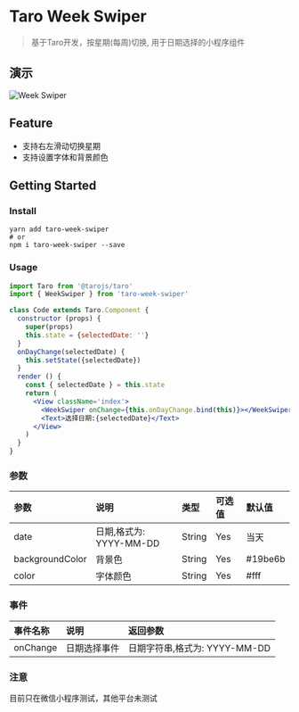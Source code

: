 Taro Week Swiper
=========

> 基于Taro开发，按星期(每周)切换, 用于日期选择的小程序组件

## 演示

![Week Swiper](https://ws2.sinaimg.cn/large/ab71ac88gy1g4kjoo7ltfj20hq0tumzg.jpg)

## Feature

* 支持右左滑动切换星期
* 支持设置字体和背景颜色

## Getting Started

### Install

```
yarn add taro-week-swiper
# or
npm i taro-week-swiper --save
```

### Usage

```jsx
import Taro from '@tarojs/taro'
import { WeekSwiper } from 'taro-week-swiper'

class Code extends Taro.Component {
  constructor (props) {
    super(props)
    this.state = {selectedDate: ''}
  }
  onDayChange(selectedDate) {
    this.setState({selectedDate})
  }
  render () {
    const { selectedDate } = this.state
    return (
      <View className='index'>
        <WeekSwiper onChange={this.onDayChange.bind(this)}></WeekSwiper>
        <Text>选择日期:{selectedDate}</Text>
      </View>
    )
  }
}
```

### 参数

| 参数                       | 说明           | 类型    | 可选值 | 默认值  |
| :------------------------- | :------------- | :------ | :----- | :------ |
| date                 | 日期,格式为: YYYY-MM-DD       | String  | Yes      | 当天      | 
| backgroundColor                      | 背景色       | String  | Yes      | #19be6b       |
| color                      | 字体颜色       | String  | Yes      | #fff |

### 事件

| 事件名称 | 说明             | 返回参数   |
| :------- | :--------------- | :--------- |
| onChange   | 日期选择事件   | 日期字符串,格式为: YYYY-MM-DD |

### 注意

目前只在微信小程序测试，其他平台未测试